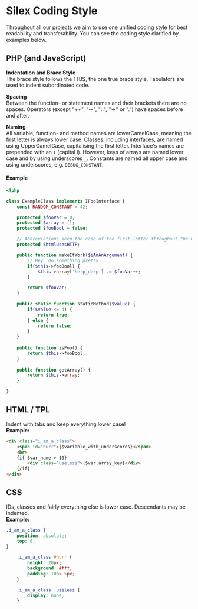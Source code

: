 Silex Coding Style
==================

Throughout all our projects we aim to use one unified coding style for best readability and transferability. You can see the coding style clarified by examples below.

## PHP (and JavaScript)

**Indentation and Brace Style**  
The brace style follows the 1TBS, the one true brace style. Tabulators are used to indent subordinated code.

**Spacing**  
Between the function- or statement names and their brackets there are no spaces.
Operators (except "++", "--", "::", "->" or ".") have spaces before and after.

**Naming**  
All variable, function- and method names are lowerCamelCase, meaning the first letter is always lower case. Classes, including interfaces, are named using UpperCamelCase, capitalising the first letter. Interface's names are prepended with an `I` (capital i).
However, keys of arrays are named lower case and by using underscores `_`.
Constants are named all upper case and using underscores, e.g. `DEBUG_CONSTANT`.

#### Example

```php
<?php

class ExampleClass implements IFooInterface {
	const RANDOM_CONSTANT = 42;

	protected $fooVar = 0;
	protected $array = [];
	protected $fooBool = false;

	// Abbreviations keep the case of the first letter throughout the whole abbreviation
	protected $htmlUsesHTTP;

	public function makeItWork($iAmAnArgument) {
		// Hey, do something pretty
		if($this->fooBool) {
			$this->array['herp_derp'] .= $fooVar++;
		}

		return $fooVar;
	}

	public static function staticMethod($value) {
		if($value <= 4) {
			return true;
		} else {
			return false;
		}
	}
	
	public function isFoo() {
		return $this->fooBool;
	}
	
	public function getArray() {
		return $this->array;
	}

}

```

## HTML / TPL

Indent with tabs and keep everything lower case!  
**Example:**   
```html
<div class="i_am_a_class">
	<span id="hurr">{$variable_with_underscores}</span>
	<br>
	{if $var_name > 10}
		<div class="useless">{$var.array_key}</div>
	{/if}
</div>
```

## CSS
IDs, classes and fairly everything else is lower case. Descendants may be indented.  
**Example:**  
```css
.i_am_a_class {
	position: absolute;
	top: 0;
}

	.i_am_a_class #hurr {
		height: 20px;
		background: #fff;
		padding: 10px 5px;
	}

	.i_am_a_class .useless {
		display: none;
	}
```
